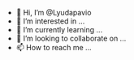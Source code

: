 - 👋 Hi, I’m @Lyudapavio
- 👀 I’m interested in ...
- 🌱 I’m currently learning ...
- 💞️ I’m looking to collaborate on ...
- 📫 How to reach me ...

<!---
Lyudapavio/Lyudapavio is a ✨ special ✨ repository because its `README.md` (this file) appears on your GitHub profile.
You can click the Preview link to take a look at your changes.
--->
